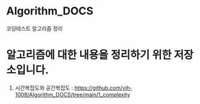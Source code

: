 # Algorithm_DOCS
코딩테스트 알고리즘 정리

# 알고리즘에 대한 내용을 정리하기 위한 저장소입니다.
1. 시간복잡도와 공간복잡도 : https://github.com/yjh-1008/Algorithm_DOCS/tree/main/1_complexity
